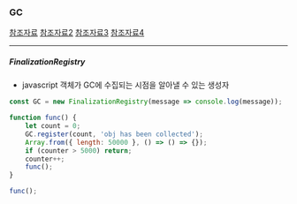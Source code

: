 ### GC

[참조자료](https://velog.io/@surim014/Experiments-with-the-JavaScript-Garbage-Collector)
[참조자료2](https://2ality.com/2014/01/eval.html)
[참조자료3](https://hacks.mozilla.org/2017/06/a-crash-course-in-memory-management/)
[참조자료4](https://developer.mozilla.org/en-US/docs/Web/JavaScript/Memory_Management)

---

##### FinalizationRegistry
- javascript 객체가 GC에 수집되는 시점을 알아낼 수 있는 생성자

```jsx
const GC = new FinalizationRegistry(message => console.log(message));

function func() {
    let count = 0;
    GC.register(count, 'obj has been collected');
    Array.from({ length: 50000 }, () => () => {});
	if (counter > 5000) return;
	counter++;
	func();
}

func();
```